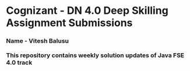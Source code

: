 # Cognizant - DN 4.0 Deep Skilling Assignment Submissions
<h3>Name - Vitesh Balusu <br><br>
This repository contains weekly solution updates of Java FSE 4.0 track
